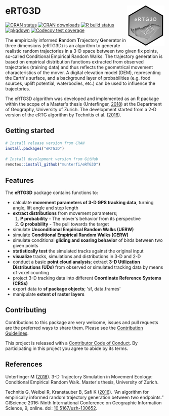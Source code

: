 # eRTG3D <img src="man/figures/logo.png" align="right" alt="" width="120" />

<!-- badges: start -->

[![CRAN status](https://www.r-pkg.org/badges/version/eRTG3D)](https://CRAN.R-project.org/package=eRTG3D)
[![CRAN downloads](https://cranlogs.r-pkg.org/badges/last-month/eRTG3D?color=brightgreen)](https://CRAN.R-project.org/package=eRTG3D)
[![R build status](https://github.com/munterfi/eRTG3D/workflows/R-CMD-check/badge.svg)](https://github.com/munterfi/eRTG3D/actions)
[![pkgdown](https://github.com/munterfi/eRTG3D/workflows/pkgdown/badge.svg)](https://github.com/munterfi/eRTG3D/actions)
[![Codecov test coverage](https://codecov.io/gh/munterfi/eRTG3D/branch/master/graph/badge.svg)](https://app.codecov.io/gh/munterfi/eRTG3D?branch=master)

<!-- badges: end -->

The **e**mpirically informed **R**andom **T**rajectory **G**enerator in three dimensions (eRTG3D)
is an algorithm to generate realistic random trajectories in a 3-D space
between two given fix points, so-called Conditional Empirical Random Walks. The trajectory generation is based on empirical distribution functions extracted from observed trajectories (training data) and thus reflects the geometrical movement characteristics of the mover. A digital elevation model (DEM), representing the Earth's surface, and a background layer of probabilities (e.g. food sources, uplift potential, waterbodies, etc.) can be used to influence the trajectories.

The eRTG3D algorithm was developed and implemented as an R package within the scope of a Master's thesis (Unterfinger, [2018](https://www.geo.uzh.ch/dam/jcr:6194e41e-055c-4635-9807-53c5a54a3be7/MasterThesis_Unterfinger_2018.pdf)) at the Department of Geography, University of Zurich. The development started from a 2-D version of the eRTG algorithm by Technitis et al. ([2016](https://doi.org/10.5167/uzh-130652)).

## Getting started

```r
# Install release version from CRAN
install.packages("eRTG3D")

# Install development version from GitHub
remotes::install_github("munterfi/eRTG3D")
```

## Features

The **eRTG3D** package contains functions to:

* calculate **movement parameters of 3-D GPS tracking data**, turning angle, lift angle and step length
* **extract distributions** from movement parameters;
  1. **P probability** - The mover's behavior from its perspective
  2. **Q probability** - The pull towards the target
* simulate **Unconditional Empirical Random Walks (UERW)**
* simulate **Conditional Empirical Random Walks (CERW)**
* simulate conditional **gliding and soaring behavior** of birds between two given points
* **statistically test** the simulated tracks against the original input
* **visualize** tracks, simulations and distributions in 3-D and 2-D
* conduct a basic **point cloud analysis**; extract **3-D Utilization Distributions (UDs)** from observed or simulated tracking data by means of voxel counting
* project 3-D tracking data into different **Coordinate Reference Systems (CRSs)**
* export data to **sf package objects**; 'sf, data.frames'
* manipulate **extent of raster layers**

## Contributing

Contributions to this package are very welcome, issues and pull requests are the preferred ways to share them. Please see the [Contribution Guidelines](https://github.com/munterfi/eRTG3D/blob/master/.github/CONTRIBUTING.md).

This project is released with a [Contributor Code of Conduct](https://github.com/munterfi/eRTG3D/blob/master/.github/CODE_OF_CONDUCT.md). By participating in this project you agree to abide by its terms.

## References

Unterfinger M ([2018](https://www.geo.uzh.ch/dam/jcr:6194e41e-055c-4635-9807-53c5a54a3be7/MasterThesis_Unterfinger_2018.pdf)). 3-D Trajectory Simulation in Movement Ecology: Conditional Empirical Random Walk. Master's thesis, University of Zurich.

Technitis G, Weibel R, Kranstauber B, Safi K ([2016](https://doi.org/10.5167/uzh-130652)). “An algorithm for empirically informed random trajectory generation between two endpoints.” GIScience 2016: Ninth International Conference on Geographic Information Science, 9, online. doi: [10.5167/uzh-130652](https://doi.org/10.5167/uzh-130652).
